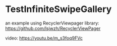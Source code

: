 # TestInfiniteSwipeGallery
an example using RecyclerViewpager library: https://github.com/lsjwzh/RecyclerViewPager


video: https://youtu.be/m_s3foq9FVc
